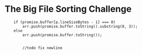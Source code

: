 # The Big File Sorting Challenge


		if (promise.buffer[p.lineSizeBytes - 1] === 0)
			arr.push(promise.buffer.toString().substring(0, 3));
		else
			arr.push(promise.buffer.toString());


			//todo fix newline